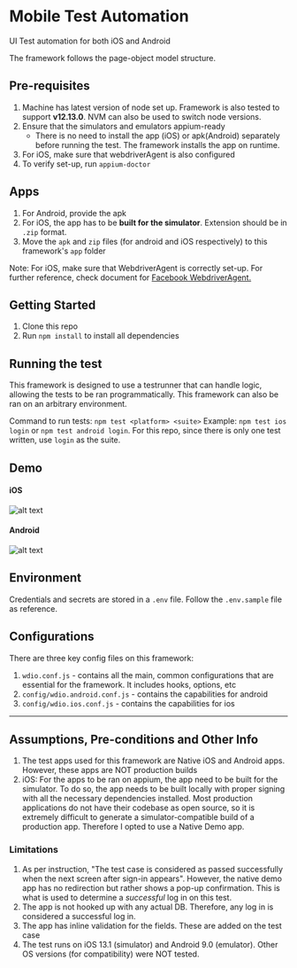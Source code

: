 # Mobile Test Automation

UI Test automation for both iOS and Android

The framework follows the page-object model structure.

## Pre-requisites
1. Machine has latest version of node set up. Framework is also tested to support **v12.13.0**. NVM can also be used to switch node versions.
2. Ensure that the simulators and emulators appium-ready
    - There is no need to install the app (iOS) or apk(Android) separately before running the test. The framework installs the app on runtime.
3. For iOS, make sure that webdriverAgent is also configured
4. To verify set-up, run `appium-doctor`

## Apps
1. For Android, provide the apk
2. For iOS, the app has to be **built for the simulator**. Extension should be in `.zip` format.
3. Move the `apk` and `zip` files (for android and iOS respectively) to this framework's `app` folder

Note: For iOS, make sure that WebdriverAgent is correctly set-up. For further reference, check document for [Facebook WebdriverAgent.](https://github.com/facebookarchive/WebDriverAgent)


## Getting Started

1. Clone this repo
2. Run `npm install` to install all dependencies


## Running the test
This framework is designed to use a testrunner that can handle logic, allowing the tests to be ran programmatically. This framework can also be ran on an arbitrary environment.

Command to run tests: `npm test <platform> <suite>` Example: `npm test ios login` or `npm test android login`. For this repo, since there is only one test written, use `login` as the suite.


## Demo

#### iOS
![alt text](ios_login.gif)


#### Android
![alt text](android_login.gif)

## Environment
Credentials and secrets are stored in a `.env` file. Follow the `.env.sample` file as reference.


## Configurations
There are three key config files on this framework:
1. `wdio.conf.js` - contains all the main, common configurations that are essential for the framework. It includes hooks, options, etc
2. `config/wdio.android.conf.js` - contains the capabilities for android
3. `config/wdio.ios.conf.js` - contains the capabilities for ios


---

## Assumptions, Pre-conditions and Other Info

1. The test apps used for this framework are Native iOS and Android apps. However, these apps are NOT production builds
2. iOS: For the apps to be ran on appium, the app need to be built for the simulator. To do so, the app needs to be built locally with proper signing with all the necessary dependencies installed. Most production applications do not have their codebase as open source, so it is extremely difficult to generate a simulator-compatible build of a production app. Therefore I opted to use a Native Demo app.

### Limitations
1. As per instruction, "The test case is considered as passed successfully when the next screen after sign-in appears". However, the native demo app has no redirection but rather shows a pop-up confirmation. This is what is used to determine a *successful* log in on this test. 
2. The app is not hooked up with any actual DB. Therefore, any log in is considered a successful log in.
3. The app has inline validation for the fields. These are added on the test case
4. The test runs on iOS 13.1 (simulator) and Android 9.0 (emulator). Other OS versions (for compatibility) were NOT tested.